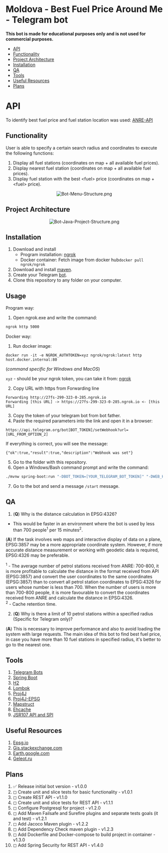 # Moldova - Best Fuel Price Around Me - Telegram bot

<b>This bot is made for educational purposes only and is not used for commercial purposes.</b>

- [API](#api)
- [Functionality](#functionality)
- [Project Architecture](#project-architecture)
- [Installation](#installation)
- [QA](#qa)
- [Tools](#tools)
- [Useful Resources](#useful-resources)
- [Plans](#plans)

# API
To identify best fuel price and fuel station location was used: [ANRE-API](https://api.iharta.md/anre/public/)

## Functionality

User is able to specify a certain search radius and coordinates to execute the following functions:
1. Display all fuel stations (coordinates on map + all available fuel prices).
2. Display nearest fuel station (coordinates on map + all available fuel prices).
3. Display fuel station with the best \<fuel\> price (coordinates on map + \<fuel\> price).

<p align="center">
  <img src="architecture/Bot-Menu-Structure.png"  alt="Bot-Menu-Structure.png"/>
</p>

## Project Architecture

<p align="center">
  <img src="architecture/Bot-Java-Project-Structure.png"  alt="Bot-Java-Project-Structure.png"/>
</p>

## Installation

1. Download and install 
    + Program installation: [ngrok](https://ngrok.com/download)
    + Docker container: Fetch image from docker hub`docker pull ngrok/ngrok`
2. Download and install [maven](https://maven.apache.org/).
3. Create your Telegram [bot](https://telegram.me/BotFather).
4. Clone this repository to any folder on your computer.

## Usage

Program way:
1. Open ngrok.exe and write the command:

```bash
ngrok http 5000
```

Docker way:
1. Run docker image:
 
`docker run -it -e NGROK_AUTHTOKEN=xyz ngrok/ngrok:latest http host.docker.internal:80`

(*command specific for Windows and MacOS*)

`xyz` - should be your ngrok token, you can take it from: [ngrok](https://dashboard.ngrok.com/get-started/setup)

2. Copy URL with https from Forwarding line

```text
Forwarding http://27fs-299-323-0-285.ngrok.io                    
Forwarding [this URL] -> https://27fs-299-323-0-285.ngrok.io <- [this URL]  
```

3. Copy the token of your telegram bot from bot father.
4. Paste the required parameters into the link and open it in a browser:

```text
https://api.telegram.org/bot[BOT_TOKEN]/setWebhook?url=[URL_FROM_OPTION_2]
```
If everything is correct, you will see the message:
```text
{"ok":true,"result":true,"description":"Webhook was set"}
```
5. Go to the folder with this repository.
6. Open a Windows/Bash command prompt and write the command:

```bash
./mvnw spring-boot:run "-DBOT_TOKEN=[YOUR_TELEGRAM_BOT_TOKEN]" "-DWEB_HOOK_PATH=[URL_FROM_FROM_OPTION_2]"
```
7. Go to the bot and send a message `/start` message.

## QA

1. (<b>Q</b>) Why is the distance calculation in EPSG:4326? 
  - This would be faster in an environment where the bot is used by less than 700 people<sup>1</sup> per 15 minutes<sup>2</sup>.

(<b>A</b>) If the task involves web maps and interactive display of data on a plane, EPSG:3857 may be a more appropriate 
coordinate system. However, if more accurate distance measurement or working with geodetic data is required, 
EPSG:4326 may be preferable.

<sup>1</sup> - The average number of petrol stations received from ANRE: 700-800, it is more profitable to calculate 
the distance in the format received from API (EPSG:3857) and convert the user coordinates to the same coordinates 
(EPSG:3857) than to convert all petrol station coordinates to EPSG:4326 for users whose number is less than 700. When 
the number of users is more than 700-800 people, it is more favourable to convert the coordinates received from ANRE 
and calculate the distance in EPSG:4326.<br>
<sup>2</sup> - Cache retention time.

2. (<b>Q</b>) Why is there a limit of 10 petrol stations within a specified radius (Specific for Telegram only)?

(<b>A</b>) This is necessary to improve performance and also to avoid loading the system with large requests. The main 
idea of this bot to find best fuel price, in case you have more than 10 fuel stations in specified radius, it's better 
to go to the nearest one.

## Tools
1. [Telegram Bots](https://mvnrepository.com/artifact/org.telegram/telegrambots)
2. [Spring Boot](https://mvnrepository.com/artifact/org.springframework.boot/spring-boot-starter)
3. [H2](https://mvnrepository.com/artifact/com.h2database/h2)
4. [Lombok](https://mvnrepository.com/artifact/org.projectlombok/lombok)
5. [Proj4J](https://mvnrepository.com/artifact/org.locationtech.proj4j/proj4j)
6. [Proj4J-EPSG](https://mvnrepository.com/artifact/org.locationtech.proj4j/proj4j-epsg)
7. [Mapstruct](https://mvnrepository.com/artifact/org.mapstruct/mapstruct)
8. [Ehcache](https://mvnrepository.com/artifact/org.ehcache/ehcache)
9. [JSR107 API and SPI](https://mvnrepository.com/artifact/javax.cache/cache-api)

## Useful Resources
1. [Epsg.io](https://epsg.io/transform)
2. [Gis.stackexchange.com](https://gis.stackexchange.com/)
3. [Earth.google.com](https://earth.google.com/)
4. [Geleot.ru](https://geleot.ru/technology/navigation/coordinate_distance)

## Plans
1. &#9989; Release initial bot version - v1.0.0
2. &#9723; Create unit and slice tests for basic functionality - v1.0.1
3. &#9723; Create REST API - v1.1.0
4. &#9723; Create unit and slice tests for REST API - v1.1.1
5. &#9723; Configure Postgresql for project - v1.2.0
6. &#9723; Add Maven Failsafe and Surefire plugins and separate tests goals (it and test) - v1.2.1
7. &#9723; Add Jacoco Maven plugin - v1.2.2
8. &#9723; Add Dependency Check maven plugin - v1.2.3
9. &#9723; Add Dockerfile and Docker-compose to build project in container - v1.3.0
10. &#9723; Add Spring Security for REST API - v1.4.0
